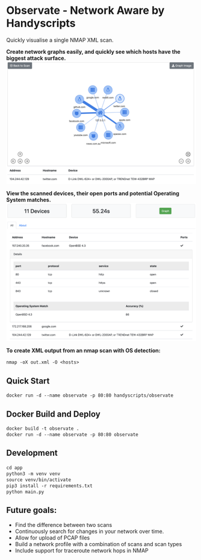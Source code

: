 # Observate - Network Aware by Handyscripts

Quickly visualise a single NMAP XML scan.

__Create network graphs easily, and quickly see which hosts have the biggest attack surface.__
![Network Scan Graph](/media/graph.png)

__View the scanned devices, their open ports and potential Operating System matches.__
![Network Devices List](/media/list.png)

__To create XML output from an nmap scan with OS detection:__
```
nmap -oX out.xml -O <hosts>
```

## Quick Start
```
docker run -d --name observate -p 80:80 handyscripts/observate
```

## Docker Build and Deploy

```
docker build -t observate .
docker run -d --name observate -p 80:80 observate
```

## Development 

```
cd app
python3 -m venv venv
source venv/bin/activate
pip3 install -r requirements.txt
python main.py
```

## Future goals:
* Find the difference between two scans
* Continuously search for changes in your network over time.
* Allow for upload of PCAP files
* Build a network profile with a combination of scans and scan types
* Include support for traceroute network hops in NMAP